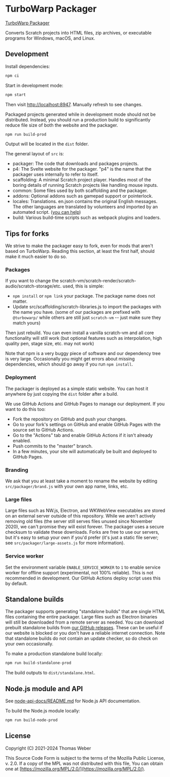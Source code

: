 # TurboWarp Packager

[TurboWarp Packager](https://packager.turbowarp.org/)

Converts Scratch projects into HTML files, zip archives, or executable programs for Windows, macOS, and Linux.

## Development

Install dependencies:

```bash
npm ci
```

Start in development mode:

```bash
npm start
```

Then visit <http://localhost:8947>. Manually refresh to see changes.

Packaged projects generated while in development mode should not be distributed. Instead, you should run a production build to significantly reduce file size of both the website and the packager.

```bash
npm run build-prod
```

Output will be located in the `dist` folder.

The general layout of `src` is:

- packager: The code that downloads and packages projects.
- p4: The Svelte website for the packager. "p4" is the name that the packager uses internally to refer to itself.
- scaffolding: A minimal Scratch project player. Handles most of the boring details of running Scratch projects like handling mouse inputs.
- common: Some files used by both scaffolding and the packager.
- addons: Optional addons such as gamepad support or pointerlock.
- locales: Translations. en.json contains the original English messages. The other languages are translated by volunteers and imported by an automated script. ([you can help](https://docs.turbowarp.org/translate))
- build: Various build-time scripts such as webpack plugins and loaders.

## Tips for forks

We strive to make the packager easy to fork, even for mods that aren't based on TurboWarp. Reading this section, at least the first half, should make it much easier to do so.

### Packages

If you want to change the scratch-vm/scratch-render/scratch-audio/scratch-storage/etc. used, this is simple:

- `npm install` or `npm link` your package. The package name does not matter.
- Update src/scaffolding/scratch-libraries.js to import the packages with the name you have. (some of our packages are prefixed with `@turbowarp/` while others are still just `scratch-vm` -- just make sure they match yours)

Then just rebuild. You can even install a vanilla scratch-vm and all core functionality will still work (but optional features such as interpolation, high quality pen, stage size, etc. may not work)

Note that npm is a very buggy piece of software and our dependency tree is very large. Occasionally you might get errors about missing dependencies, which should go away if you run `npm install`.

### Deployment

The packager is deployed as a simple static website. You can host it anywhere by just copying the `dist` folder after a build.

We use GitHub Actions and GitHub Pages to manage our deployment. If you want to do this too:

- Fork the repository on GitHub and push your changes.
- Go to your fork's settings on GitHub and enable GitHub Pages with the source set to GitHub Actions.
- Go to the "Actions" tab and enable GitHub Actions if it isn't already enabled.
- Push commits to the "master" branch.
- In a few minutes, your site will automatically be built and deployed to GitHub Pages.

### Branding

We ask that you at least take a moment to rename the website by editing `src/packager/brand.js` with your own app name, links, etc.

### Large files

Large files such as NW.js, Electron, and WKWebView executables are stored on an external server outside of this repository. While we aren't actively removing old files (the server still serves files unused since November 2020), we can't promise they will exist forever. The packager uses a secure checksum to validate these downloads. Forks are free to use our servers, but it's easy to setup your own if you'd prefer (it's just a static file server; see `src/packager/large-assets.js` for more information).

### Service worker

Set the environment variable `ENABLE_SERVICE_WORKER` to `1` to enable service worker for offline support (experimental, not 100% reliable). This is not recommended in development. Our GitHub Actions deploy script uses this by default.

## Standalone builds

The packager supports generating "standalone builds" that are single HTML files containing the entire packager. Large files such as Electron binaries will still be downloaded from a remote server as needed. You can download prebuilt standalone builds from [our GitHub releases](https://github.com/TurboWarp/packager/releases). These can be useful if our website is blocked or you don't have a reliable internet connection. Note that standalone builds do not contain an update checker, so do check on your own occasionally.

To make a production standalone build locally:

```bash
npm run build-standalone-prod
```

The build outputs to `dist/standalone.html`.

## Node.js module and API

See [node-api-docs/README.md](node-api-docs/README.md) for Node.js API documentation.

To build the Node.js module locally:

```bash
npm run build-node-prod
```

## License

<!-- Make sure to also update COPYRIGHT_NOTICE in src/packager/brand.js -->

Copyright (C) 2021-2024 Thomas Weber

This Source Code Form is subject to the terms of the Mozilla Public License, v. 2.0. If a copy of the MPL was not distributed with this file, You can obtain one at [https://mozilla.org/MPL/2.0/](https://mozilla.org/MPL/2.0/).
